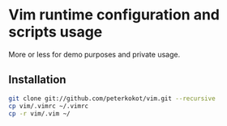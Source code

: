 Vim runtime configuration and scripts usage
===========================================

More or less for demo purposes and private usage.

Installation
------------

```bash
git clone git://github.com/peterkokot/vim.git --recursive
cp vim/.vimrc ~/.vimrc
cp -r vim/.vim ~/
```

